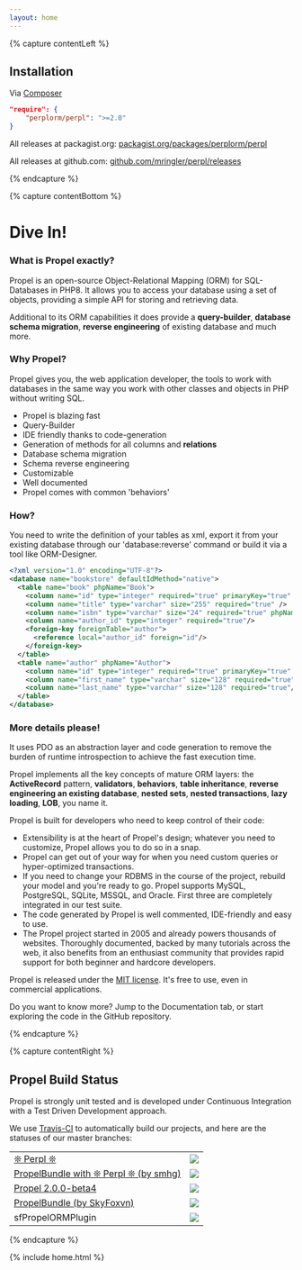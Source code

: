 ```yaml
---
layout: home
---
```




{% capture contentLeft %}
## Installation ##

Via [Composer](https://packagist.org/)

```json
"require": {
    "perplorm/perpl": ">=2.0"
}
```

All releases at packagist.org: [packagist.org/packages/perplorm/perpl](https://packagist.org/packages/perplorm/perpl)

All releases at github.com: [github.com/mringler/perpl/releases](https://github.com/mringler/perpl/releases)

{% endcapture %}


{% capture contentBottom %}
# Dive In! #


### What is Propel exactly? ###

Propel is an open-source Object-Relational Mapping (ORM) for SQL-Databases in PHP8.
It allows you to access your database using a set of objects, providing a simple API for storing and retrieving data.

Additional to its ORM capabilities it does provide a **query-builder**, **database schema migration**, **reverse engineering** of existing database and much more.

### Why Propel? ###

Propel gives you, the web application developer, the tools to work with databases in the same way you work with
other classes and objects in PHP without writing SQL.

* Propel is blazing fast
* Query-Builder
* IDE friendly thanks to code-generation
* Generation of methods for all columns and **relations**
* Database schema migration
* Schema reverse engineering
* Customizable
* Well documented
* Propel comes with common 'behaviors'

### How? ###

You need to write the definition of your tables as xml, export it from your existing database through our 'database:reverse' command or
build it via a tool like ORM-Designer.

```xml
<?xml version="1.0" encoding="UTF-8"?>
<database name="bookstore" defaultIdMethod="native">
  <table name="book" phpName="Book">
    <column name="id" type="integer" required="true" primaryKey="true" autoIncrement="true"/>
    <column name="title" type="varchar" size="255" required="true" />
    <column name="isbn" type="varchar" size="24" required="true" phpName="ISBN"/>
    <column name="author_id" type="integer" required="true"/>
    <foreign-key foreignTable="author">
      <reference local="author_id" foreign="id"/>
    </foreign-key>
  </table>
  <table name="author" phpName="Author">
    <column name="id" type="integer" required="true" primaryKey="true" autoIncrement="true"/>
    <column name="first_name" type="varchar" size="128" required="true"/>
    <column name="last_name" type="varchar" size="128" required="true"/>
  </table>
</database>
```

### More details please! ###

It uses PDO as an abstraction layer and code generation to remove the burden of runtime introspection to achieve the fast execution time.

Propel implements all the key concepts of mature ORM layers: the **ActiveRecord** pattern, **validators**, **behaviors**, **table inheritance**,
**reverse engineering an existing database**, **nested sets**, **nested transactions**, **lazy loading**, **LOB**, you name it.

Propel is built for developers who need to keep control of their code:

* Extensibility is at the heart of Propel's design; whatever you need to customize, Propel allows you to do so in a snap.
* Propel can get out of your way for when you need custom queries or hyper-optimized transactions.
* If you need to change your RDBMS in the course of the project, rebuild your model and you're ready to go. Propel supports MySQL,
PostgreSQL, SQLite, MSSQL, and Oracle. First three are completely integrated in our test suite.
* The code generated by Propel is well commented, IDE-friendly and easy to use.
* The Propel project started in 2005 and already powers thousands of websites. Thoroughly documented, backed by many tutorials
across the web, it also benefits from an enthusiast community that provides rapid support for both beginner and hardcore developers.

Propel is released under the [MIT license](https://github.com/propelorm/Propel2/blob/master/LICENSE). It's free to use, even in commercial applications.

Do you want to know more? Jump to the Documentation tab, or start exploring the code in the GitHub repository.

{% endcapture %}


{% capture contentRight %}
## Propel Build Status ##

Propel is strongly unit tested and is developed under Continuous
Integration with a Test Driven Development approach.

We use [Travis-CI](http://travis-ci.org) to automatically build our projects,
and here are the statuses of our master branches:

<table width="100%" class="ecg">
    <tr>
        <td><a href="https://github.com/mringler/perpl">❊ Perpl ❊</a></td><td><img src="https://github.com/mringler/perpl/actions/workflows/ci.yml/badge.svg?branch=main" /></td>
    </tr>
    <tr>
        <td><a href="https://github.com/smhg/PropelBundle" title="❊ Perpl ❊ Integration in Symfony">PropelBundle with ❊ Perpl ❊ (by smhg)</a></td><td><img src="https://github.com/smhg/PropelBundle/actions/workflows/CI%207.0.yml/badge.svg?branch=7.0" /></td>
    </tr>
    <tr>
        <td><a href="https://github.com/propelorm/Propel2">Propel 2.0.0-beta4</a></td><td><img src="https://github.com/propelorm/Propel2/actions/workflows/ci.yml/badge.svg?branch=master" /></td>
    </tr>
    <tr>
        <td><a href="https://github.com/SkyFoxvn/PropelBundle" title="Propel 2.0.0-beta4 Integration in Symfony">PropelBundle (by SkyFoxvn)</a></td><td><img src="https://github.com/SkyFoxvn/PropelBundle/actions/workflows/CI%207.0.yml/badge.svg?branch=7.0" /></td>
    </tr>
    <tr>
        <td><a class="link-disabled" title="Outdated, only for Propel 1.6" data-href="https://github.com/propelorm/sfPropelORMPlugin">sfPropelORMPlugin</a></td><td><img src="https://travis-ci.org/propelorm/sfPropelORMPlugin.svg" /></td>
    </tr>
</table>

<!--
Propel2's code climate:

<img src="https://img.shields.io/badge/PHPStan-level%207-brightgreen.svg?style=flat" alt="PHPStan">
<a href="https://app.codecov.io/gh/propelorm/Propel2"><img src="https://codecov.io/gh/propelorm/Propel2/branch/master/graph/badge.svg?token=L1thFB9nOG" alt="codecov"></a>
<a href="https://codeclimate.com/github/propelorm/Propel2"><img src="https://codeclimate.com/github/propelorm/Propel2/badges/gpa.svg" alt="codecov"></a>
-->

{% endcapture %}

{% include home.html %}
